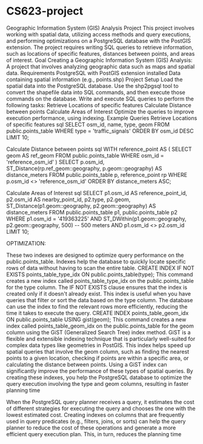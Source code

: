 # CS623-project
Geographic Information System (GIS) Analysis Project
This project involves working with spatial data, utilizing access methods and query executions, and performing optimizations on a PostgreSQL database with the PostGIS extension. The project requires writing SQL queries to retrieve information, such as locations of specific features, distances between points, and areas of interest.
Goal
Creating a Geographic Information System (GIS) Analysis: A project that involves analyzing geographic data such as maps and spatial data. 
Requirements
PostgreSQL with PostGIS extension installed
Data containing spatial information (e.g., points.shp)
Project Setup
Load the spatial data into the PostgreSQL database. Use the shp2pgsql tool to convert the shapefile data into SQL commands, and then execute those commands on the database.
Write and execute SQL queries to perform the following tasks:
Retrieve Locations of specific features
Calculate Distance between points
Calculate Areas of Interest
Optimize the queries to improve execution performance, using indexing.
Example Queries
Retrieve Locations of specific features
sql
SELECT osm_id, name, type, geom
FROM public.points_table
WHERE type = 'traffic_signals'
ORDER BY osm_id DESC
LIMIT 10;

Calculate Distance between points
sql
WITH reference_point AS (
  SELECT geom AS ref_geom
  FROM public.points_table
  WHERE osm_id = 'reference_osm_id'
)
SELECT
  p.osm_id,
  ST_Distance(rp.ref_geom::geography, p.geom::geography) AS distance_meters
FROM public.points_table p, reference_point rp
WHERE p.osm_id <> 'reference_osm_id'
ORDER BY distance_meters ASC;

Calculate Areas of Interest 
sql
SELECT
  p1.osm_id AS reference_point_id,
  p2.osm_id AS nearby_point_id,
  p2.type,
  p2.geom,
  ST_Distance(p1.geom::geography, p2.geom::geography) AS distance_meters
FROM public.points_table p1, public.points_table p2
WHERE p1.osm_id = '419363225'
  AND ST_DWithin(p1.geom::geography, p2.geom::geography, 500) -- 500 meters
  AND p1.osm_id <> p2.osm_id
  LIMIT 10;



OPTIMIZATION:


These two indexes are designed to optimize query performance on the public.points_table. Indexes help the database to quickly locate specific rows of data without having to scan the entire table.
CREATE INDEX IF NOT EXISTS points_table_type_idx ON public.points_table(type);
This command creates a new index called points_table_type_idx on the public.points_table for the type column. The IF NOT EXISTS clause ensures that the index is created only if it doesn't already exist. This index is useful when you have queries that filter or sort the data based on the type column. The database can use the index to find the relevant rows more efficiently, reducing the time it takes to execute the query.
CREATE INDEX points_table_geom_idx ON public.points_table USING gist(geom);
This command creates a new index called points_table_geom_idx on the public.points_table for the geom column using the GiST (Generalized Search Tree) index method. GiST is a flexible and extensible indexing technique that is particularly well-suited for complex data types like geometries in PostGIS. This index helps speed up spatial queries that involve the geom column, such as finding the nearest points to a given location, checking if points are within a specific area, or calculating the distance between points. Using a GiST index can significantly improve the performance of these types of spatial queries.
By creating these indexes, you help the PostgreSQL database to optimize the query execution involving the type and geom columns, resulting in faster planning time

When the PostgreSQL query planner receives a query, it estimates the cost of different strategies for executing the query and chooses the one with the lowest estimated cost. Creating indexes on columns that are frequently used in query predicates (e.g., filters, joins, or sorts) can help the query planner to reduce the cost of these operations and generate a more efficient query execution plan. This, in turn, reduces the planning time

